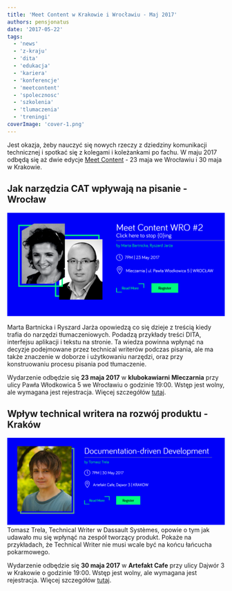 ```yaml
---
title: 'Meet Content w Krakowie i Wrocławiu - Maj 2017'
authors: pensjonatus
date: '2017-05-22'
tags:
  - 'news'
  - 'z-kraju'
  - 'dita'
  - 'edukacja'
  - 'kariera'
  - 'konferencje'
  - 'meetcontent'
  - 'spolecznosc'
  - 'szkolenia'
  - 'tlumaczenia'
  - 'treningi'
coverImage: 'cover-1.png'
---
```


Jest okazja, żeby nauczyć się nowych rzeczy z dziedziny komunikacji
technicznej i spotkać się z kolegami i koleżankami po fachu. W maju 2017 odbędą
się aż dwie edycje [Meet Content](http://meetcontent.org/) - 23 maja we
Wrocławiu i 30 maja w Krakowie.

<!--truncate-->

## Jak narzędzia CAT wpływają na pisanie - Wrocław

[![meet content wrocław, click here to stop zero ing, by Marta Bartnicka and Ryszard Jarża, 7pm, 23 may 2017, Mleczarnia, ulica Pawła Włodkowica 5, wrocław](images/wro-1024x486.png)](http://techwriter.pl/wp-content/uploads/2017/05/wro.png)

Marta Bartnicka i Ryszard Jarża opowiedzą co się dzieje z treścią kiedy trafia
do narzędzi tłumaczeniowych. Podadzą przykłady treści DITA, interfejsu aplikacji
i tekstu na stronie. Ta wiedza powinna wpłynąć na decyzje podejmowane przez
technical writerów podczas pisania, ale ma także znaczenie w doborze i
użytkowaniu narzędzi, oraz przy konstruowaniu procesu pisania pod tłumaczenie.

Wydarzenie odbędzie się **23 maja 2017** w **klubokawiarni** **Mleczarnia** przy
ulicy Pawła Włodkowica 5 we Wrocławiu o godzinie 19:00. Wstęp jest wolny, ale
wymagana jest rejestracja. Więcej szczegółów
[tutaj](http://meetcontent.org/wroclaw2-content/).

## Wpływ technical writera na rozwój produktu - Kraków

[![documentation-driven development by Tomasz Trela, 7pm, 30 May, Krakow, Artefakt Cafe, Dajwór 3, kraków](images/krk-1024x410.png)](http://techwriter.pl/wp-content/uploads/2017/05/krk.png)Tomasz
Trela, Technical Writer w Dassault Systèmes, opowie o tym jak udawało mu się
wpłynąć na zespół tworzący produkt. Pokaże na przykładach, że Technical Writer
nie musi wcale być na końcu łańcucha pokarmowego.

Wydarzenie odbędzie się **30 maja 2017** w **Artefakt Cafe** przy ulicy Dajwór 3
w Krakowie o godzinie 19:00. Wstęp jest wolny, ale wymagana jest rejestracja.
Więcej szczegółów [tutaj](http://meetcontent.org/tomasz-trela/).
